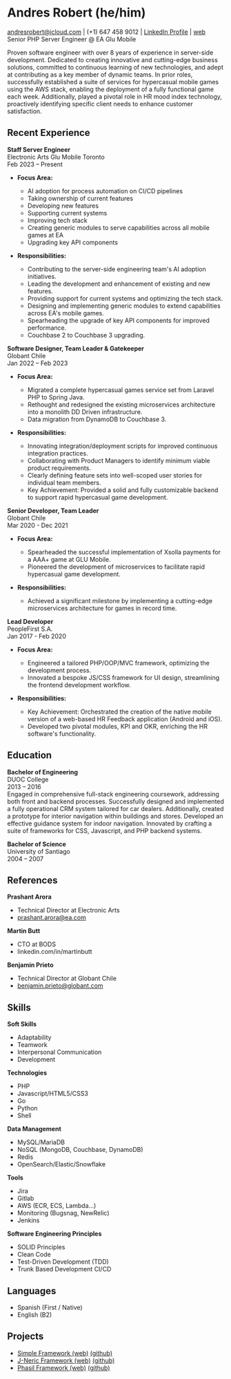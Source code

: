 # Andres Robert (he/him)

andresrobert@icloud.com | (+1) 647 458 9012 | [LinkedIn Profile](https://www.linkedin.com/in/andresrobert) | [web](https://andresrobert.github.io/me/)  
Senior PHP Server Engineer @ EA Glu Mobile  

Proven software engineer with over 8 years of experience in server-side development. Dedicated to creating innovative and cutting-edge business solutions, committed to continuous learning of new technologies, and adept at contributing as a key member of dynamic teams. In prior roles, successfully established a suite of services for hypercasual mobile games using the AWS stack, enabling the deployment of a fully functional game each week. Additionally, played a pivotal role in HR mood index technology, proactively identifying specific client needs to enhance customer satisfaction.

## Recent Experience

**Staff Server Engineer**    
Electronic Arts Glu Mobile Toronto    
Feb 2023 – Present  

- **Focus Area:**
  - AI adoption for process automation on CI/CD pipelines
  - Taking ownership of current features
  - Developing new features
  - Supporting current systems
  - Improving tech stack
  - Creating generic modules to serve capabilities across all mobile games at EA
  - Upgrading key API components
  
- **Responsibilities:**
  - Contributing to the server-side engineering team's AI adoption initiatives.
  - Leading the development and enhancement of existing and new features.
  - Providing support for current systems and optimizing the tech stack.
  - Designing and implementing generic modules to extend capabilities across EA's mobile games.
  - Spearheading the upgrade of key API components for improved performance.
  - Couchbase 2 to Couchbase 3 upgrading.

**Software Designer, Team Leader & Gatekeeper**    
Globant Chile    
Jan 2022 – Feb 2023    

- **Focus Area:**
  - Migrated a complete hypercasual games service set from Laravel PHP to Spring Java.
  - Rethought and redesigned the existing microservices architecture into a monolith DD Driven infrastructure.
  - Data migration from DynamoDB to Couchbase 3.

- **Responsibilities:**
  - Innovating integration/deployment scripts for improved continuous integration practices.
  - Collaborating with Product Managers to identify minimum viable product requirements.
  - Clearly defining feature sets into well-scoped user stories for individual team members.
  - Key Achievement: Provided a solid and fully customizable backend to support rapid hypercasual game development.

**Senior Developer, Team Leader**    
Globant Chile    
Mar 2020 - Dec 2021

- **Focus Area:**
  - Spearheaded the successful implementation of Xsolla payments for a AAA+ game at GLU Mobile.
  - Pioneered the development of microservices to facilitate rapid hypercasual game development.
  
- **Responsibilities:**
  - Achieved a significant milestone by implementing a cutting-edge microservices architecture for games in record time.

**Lead Developer**    
PeopleFirst S.A.    
Jan 2017 - Feb 2020

- **Focus Area:**
  - Engineered a tailored PHP/OOP/MVC framework, optimizing the development process.
  - Innovated a bespoke JS/CSS framework for UI design, streamlining the frontend development workflow.
  
- **Responsibilities:**
  - Key Achievement: Orchestrated the creation of the native mobile version of a web-based HR Feedback application (Android and iOS).
  - Developed two pivotal modules, KPI and OKR, enriching the HR software's functionality.

## Education
 
**Bachelor of Engineering**    
DUOC College    
2013 – 2016    
Engaged in comprehensive full-stack engineering coursework, addressing both front and backend processes. Successfully designed and implemented a fully operational CRM system tailored for car dealers. Additionally, created a prototype for interior navigation within buildings and stores. Developed an effective guidance system for indoor navigation. Innovated by crafting a suite of frameworks for CSS, Javascript, and PHP backend systems.

**Bachelor of Science**    
University of Santiago    
2004 – 2007    

## References

**Prashant Arora**
- Technical Director at Electronic Arts
- prashant.arora@ea.com

**Martin Butt**
- CTO at BODS
- linkedin.com/in/martinbutt

**Benjamin Prieto**
- Technical Director at Globant Chile
- benjamin.prieto@globant.com

## Skills
**Soft Skills**
- Adaptability
- Teamwork
- Interpersonal Communication
- Development

**Technologies**
- PHP
- Javascript/HTML5/CSS3
- Go
- Python
- Shell

**Data Management**
- MySQL/MariaDB
- NoSQL (MongoDB, Couchbase, DynamoDB)
- Redis
- OpenSearch/Elastic/Snowflake

**Tools**
- Jira
- Gitlab
- AWS (ECR, ECS, Lambda...)
- Monitoring (Bugsnag, NewRelic)
- Jenkins

**Software Engineering Principles**
- SOLID Principles
- Clean Code
- Test-Driven Development (TDD)
- Trunk Based Development CI/CD

## Languages
 
- Spanish (First / Native)
- English (B2)

## Projects

- [Simple Framework (web)](https://andresrobert.github.io/Simple-Framework/) [(github)](https://github.com/AndresRobert/simple-framework)
- [J-Neric Framework (web)](https://andresrobert.github.io/J-Neric-Framework/) [(github)](https://github.com/AndresRobert/j-neric-framework)
- [Phasil Framework (web)](https://andresrobert.github.io/Phasil-Framework/) [(github)](https://github.com/AndresRobert/phasil-framework)

